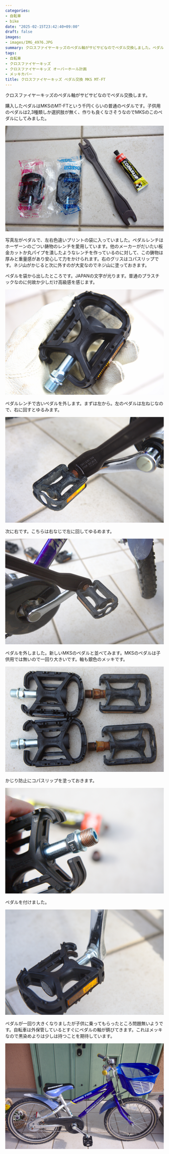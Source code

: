 ```yaml
---
categories:
- 自転車
- bike
date: "2025-02-15T23:42:40+09:00"
draft: false
images: 
- images/IMG_4976.JPG
summary: クロスファイヤーキッズのペダル軸がサビサビなのでペダル交換しました。ペダルの老舗メーカー、三ヶ島製作所のペダルを購入し、交換しました。
tags:
- 自転車
- クロスファイヤーキッズ
- クロスファイヤーキッズ オーバーホール計画
- メッキカバー
title: クロスファイヤーキッズ ペダル交換 MKS MT-FT
---
```


クロスファイヤーキッズのペダル軸がサビサビなのでペダル交換します。

購入したペダルはMKSのMT-FTという千円くらいの普通のペダルです。子供用のペダルは2,3種類しか選択肢が無く、作りも良くなさそうなのでMKSのこのペダルにしてみました。

![MKS MT-FTとペダルレンチ、グリス](./images/IMG_4993.jpg)

写真左がペダルで、左右色違いプリントの袋に入っていました。ペダルレンチはホーザーンのごつい鋳物のレンチを愛用しています。他のメーカーがだいたい板金カットか丸パイプを潰したようなレンチを作っているのに対して、この鋳物は厚みと重量感があり安心して力をかけられます。右のグリスはコパスリップです。ネジ山がかじると次に外すのが大変なのでネジ山に塗っておきます。

ペダルを袋から出したところです。JAPANの文字が光ります。普通のプラスチックなのに何故か少しだけ高級感を感じます。

![MKS MT-FT](./images/IMG_4995.jpg)

ペダルレンチで古いペダルを外します。まずは左から。左のペダルは左ねじなので、右に回すとゆるみます。

![ペダルレンチでペダルを外す](./images/IMG_4998.jpg)

次に右です。こちらは右なじで左に回してゆるめます。

![右側のペダルを外す](./images/IMG_4999.jpg)

ペダルを外しました。新しいMKSのペダルと並べてみます。MKSのペダルは子供用では無いので一回り大きいです。軸も銀色のメッキです。

![新しいペダルと外したペダル](./images/IMG_5000.jpg)

かじり防止にコパスリップを塗っておきます。

![ペダルのねじ部にコパスリップを塗る](./images/IMG_5001.jpg)

ペダルを付けました。

![ペダル取付け後](./images/IMG_5002.jpg)

ペダルが一回り大きくなりましたが子供に乗ってもらったところ問題無いようです。自転車は外保管しているとすぐにペダルの軸が錆びてきます。これはメッキなので黒染めよりは少しは持つことを期待しています。

![ペダル交換後のクロスファイヤーキッズ](./images/IMG_5004.jpg)

